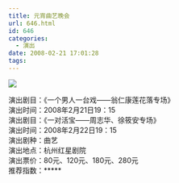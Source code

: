 ```yaml
---
title: 元宵曲艺晚会
url: 646.html
id: 646
categories:
  - 演出
date: 2008-02-21 17:01:28
tags:
---
```


![](http://photo.guolaijie.com/rooufer/attachments/month_0802/u200822017542.jpg)  
  
演出剧目：《一个男人一台戏——翁仁康莲花落专场》  
演出时间：2008年2月21日19：15  
演出剧目：《一对活宝——周志华、徐筱安专场》  
演出时间：2008年2月22日19：15  
演出剧种：曲艺  
演出地点：杭州红星剧院  
演出票价：80元、120元、180元、280元  
推荐指数：*****